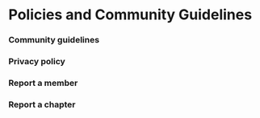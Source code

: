 # Policies and Community Guidelines

### Community guidelines

### Privacy policy

### Report a member

### Report a chapter
